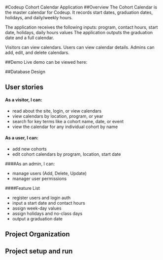 #Codeup Cohort Calendar Application
##Overview
The Cohort Calendar is the master calendar for Codeup. 
It records start dates, graduation dates, holidays, and daily/weekly hours.


The application receives the following inputs: program, contact hours, start date, holidays, daily hours values
The application outputs the graduation date and a full calendar.

Visitors can view calendars. Users can view calendar details. Admins can add, edit, and delete calendars.

##Demo
Live demo can be viewed here:

##Database Design


## User stories

#### As a visitor, I can:
- read about the site, login, or view calendars
- view calendars by location, program, or year
- search for key terms like a cohort name, date, or event
- view the calendar for any individual cohort by name

#### As a user, I can:
- add new cohorts
- edit cohort calendars by program, location, start date

####As an admin, I can:
- manage users (Add, Delete, Update)
- manager user permissions

####Feature List
- register users and login auth
- input a start date and contact hours
- assign week-day values
- assign holidays and no-class days
- output a graduation date

## Project Organization

## Project setup and run